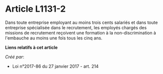# Article L1131-2

Dans toute entreprise employant au moins trois cents salariés et dans toute entreprise spécialisée dans le recrutement, les
employés chargés des missions de recrutement reçoivent une formation à la non-discrimination à l'embauche au moins une fois
tous les cinq ans.

**Liens relatifs à cet article**

_Créé par_:

  - Loi n°2017-86 du 27 janvier 2017 - art. 214
